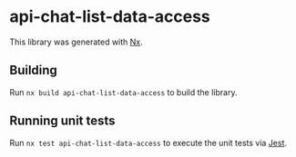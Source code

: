 # api-chat-list-data-access

This library was generated with [Nx](https://nx.dev).

## Building

Run `nx build api-chat-list-data-access` to build the library.

## Running unit tests

Run `nx test api-chat-list-data-access` to execute the unit tests via [Jest](https://jestjs.io).

